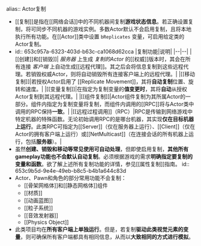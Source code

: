 alias:: Actor复制

- [[复制]]是指在[[网络会话]]中的不同机器间复制**游戏状态信息**。若正确设置复制，将可同步不同机器的游戏实例。多数Actor默认不会启用复制，且将本地执行所有功能。在[[Actor]]类中设置 `bReplicates` 变量，可启用给定类的Actor复制。
- id:: 653c957a-6323-403d-b63c-ca1068d62cca
  |复制功能|说明|
  |--|--|
  |[[创建]]和[[销毁]]| *服务器* 上生成 *复制的Actor* 的[[权威]]版本时，其会在所有连接 *客户端* 上自动生成[[远程代理]]。其之后会将信息复制到这些远程代理。若销毁权威Actor，则将自动销毁所有连接客户端上的远程代理。|
  |[[移动复制]]|若授权Actor启用了 [[Replicate Movement]]，其将**自动复制**位置、旋转和速度。|
  |[[变量复制]]|在指定为复制变量的**值变更时**，其将**自动**从授权Actor复制到其远程代理。|
  |[[组件复制]]|Actor组件复制为其所属Actor的一部分。组件内指定为复制变量将复制，而组件内调用的[[RPC]]将与Actor类中调用的RPC保持**一致**。|
  |[[远程过程调用]]（RPC）|RPC是传输到网络游戏中特定机器的特殊函数。无论初始调用RPC的是哪台机器，其实现**仅在目标机器上运行**。此类RPC可指定为[[Server]]（仅在服务器上运行）、[[Client]]（仅在Actor的拥有客户端上运行）或[[NetMulticast]]（在连接会话的所有机器上运行，包括**服务器**）。|
- 虽然**创建、销毁和移动等常见使用可自动处理**，但即使启用复制，**其他所有gameplay功能也不会默认自动复制**。必须根据游戏的需求**明确指定要复制的变量和函数**。欲了解上述所有复制功能的详情，参见[[属性复制]]指南。
  id:: 653c9b5d-9e4e-49eb-b8c5-b4b1a644c83d
- Actor、Pawn和角色的部分常用功能不会复制：
	- [[骨架网格体]]和[[静态网格体]]组件
	- [[材质]]
	- [[动画蓝图]]
	- [[粒子系统]]
	- [[音效发射器]]
	- [[Physics Object]]
- 此类项目均在**所有客户端上单独运行**。但是，若复制**驱动此类视觉元素的变量**，则可确保所有客户端都具有相同信息，从而以**大致相同的方式进行模拟**。